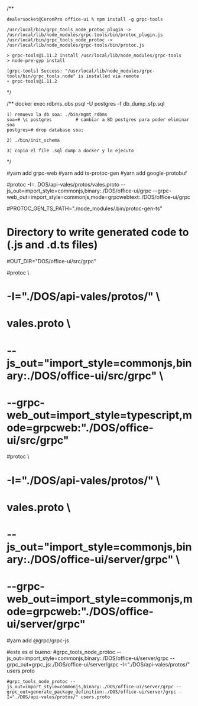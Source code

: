 /**

    dealersocket@CeronPro office-ui % npm install -g grpc-tools

    /usr/local/bin/grpc_tools_node_protoc_plugin -> /usr/local/lib/node_modules/grpc-tools/bin/protoc_plugin.js
    /usr/local/bin/grpc_tools_node_protoc -> /usr/local/lib/node_modules/grpc-tools/bin/protoc.js

    > grpc-tools@1.11.2 install /usr/local/lib/node_modules/grpc-tools
    > node-pre-gyp install

    [grpc-tools] Success: "/usr/local/lib/node_modules/grpc-tools/bin/grpc_tools.node" is installed via remote
    + grpc-tools@1.11.2

*/

/**
    docker exec rdbms_obs psql -U postgres -f db_dump_sfp.sql

    1) remuevo la db soa: ./bin/mgmt_rdbms
    soa=# \c postgres         # cambiar a BD postgres para poder eliminar soa
    postgres=# drop database soa;

    2) ./bin/init_schema

    3) copio el file .sql dump a docker y lo ejecuto
*/

#yarn add grpc-web
#yarn add ts-protoc-gen
#yarn add google-protobuf

#protoc -I=. DOS/api-vales/protos/vales.proto --js_out=import_style=commonjs,binary:./DOS/office-ui/grpc --grpc-web_out=import_style=commonjs,mode=grpcwebtext:./DOS/office-ui/grpc

#PROTOC_GEN_TS_PATH="./node_modules/.bin/protoc-gen-ts"

# Directory to write generated code to (.js and .d.ts files)
#OUT_DIR="DOS/office-ui/src/grpc"



#protoc \
#    -I="./DOS/api-vales/protos/" \
#    vales.proto \
#    --js_out="import_style=commonjs,binary:./DOS/office-ui/src/grpc" \
#    --grpc-web_out=import_style=typescript,mode=grpcweb:"./DOS/office-ui/src/grpc"


#protoc \
#    -I="./DOS/api-vales/protos/" \
#   vales.proto \
#    --js_out="import_style=commonjs,binary:./DOS/office-ui/server/grpc" \
#    --grpc-web_out=import_style=commonjs,mode=grpcweb:"./DOS/office-ui/server/grpc"



#yarn add @grpc/grpc-js

#este es el bueno:
    #grpc_tools_node_protoc --js_out=import_style=commonjs,binary:./DOS/office-ui/server/grpc --grpc_out=grpc_js:./DOS/office-ui/server/grpc -I="./DOS/api-vales/protos/" users.proto

    #grpc_tools_node_protoc --js_out=import_style=commonjs,binary:./DOS/office-ui/server/grpc --grpc_out=generate_package_definition:./DOS/office-ui/server/grpc -I="./DOS/api-vales/protos/" users.proto
